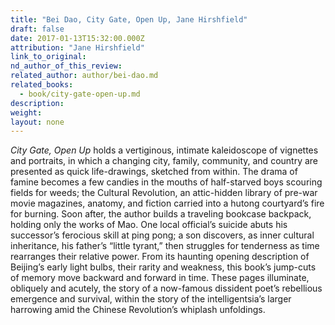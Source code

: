```yaml
---
title: "Bei Dao, City Gate, Open Up, Jane Hirshfield"
draft: false
date: 2017-01-13T15:32:00.000Z
attribution: "Jane Hirshfield"
link_to_original:
nd_author_of_this_review:
related_author: author/bei-dao.md
related_books:
  - book/city-gate-open-up.md
description:
weight:
layout: none
---
```

*City Gate, Open Up* holds a vertiginous, intimate kaleidoscope of vignettes and portraits, in which a changing city, family, community, and country are presented as quick life-drawings, sketched from within. The drama of famine becomes a few candies in the mouths of half-starved boys scouring fields for weeds; the Cultural Revolution, an attic-hidden library of pre-war movie magazines, anatomy, and fiction carried into a hutong courtyard’s fire for burning. Soon after, the author builds a traveling bookcase backpack, holding only the works of Mao. One local official’s suicide abuts his successor’s ferocious skill at ping pong; a son discovers, as inner cultural inheritance, his father’s “little tyrant,” then struggles for tenderness as time rearranges their relative power. From its haunting opening description of Beijing’s early light bulbs, their rarity and weakness, this book’s jump-cuts of memory move backward and forward in time. These pages illuminate, obliquely and acutely, the story of a now-famous dissident poet’s rebellious emergence and survival, within the story of the intelligentsia’s larger harrowing amid the Chinese Revolution’s whiplash unfoldings.

